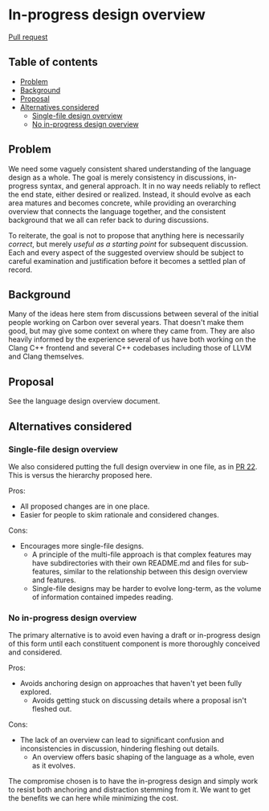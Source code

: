 # In-progress design overview

<!--
Part of the Carbon Language, under the Apache License v2.0 with LLVM Exceptions.
See /LICENSE for license information.
SPDX-License-Identifier: Apache-2.0 WITH LLVM-exception
-->

[Pull request](https://github.com/carbon-language/carbon-lang/pull/83)

## Table of contents

<!-- toc -->

- [Problem](#problem)
- [Background](#background)
- [Proposal](#proposal)
- [Alternatives considered](#alternatives-considered)
  - [Single-file design overview](#single-file-design-overview)
  - [No in-progress design overview](#no-in-progress-design-overview)

<!-- tocstop -->

## Problem

We need some vaguely consistent shared understanding of the language design as a
whole. The goal is merely consistency in discussions, in-progress syntax, and
general approach. It in no way needs reliably to reflect the end state, either
desired or realized. Instead, it should evolve as each area matures and becomes
concrete, while providing an overarching overview that connects the language
together, and the consistent background that we all can refer back to during
discussions.

To reiterate, the goal is not to propose that anything here is necessarily
_correct_, but merely _useful as a starting point_ for subsequent discussion.
Each and every aspect of the suggested overview should be subject to careful
examination and justification before it becomes a settled plan of record.

## Background

Many of the ideas here stem from discussions between several of the initial
people working on Carbon over several years. That doesn't make them good, but
may give some context on where they came from. They are also heavily informed by
the experience several of us have both working on the Clang C++ frontend and
several C++ codebases including those of LLVM and Clang themselves.

## Proposal

See the language design overview document.

## Alternatives considered

### Single-file design overview

We also considered putting the full design overview in one file, as in
[PR 22](https://github.com/carbon-language/carbon-lang/pull/22). This is versus
the hierarchy proposed here.

Pros:

- All proposed changes are in one place.
- Easier for people to skim rationale and considered changes.

Cons:

- Encourages more single-file designs.
  - A principle of the multi-file approach is that complex features may have
    subdirectories with their own README.md and files for sub-features, similar
    to the relationship between this design overview and features.
  - Single-file designs may be harder to evolve long-term, as the volume of
    information contained impedes reading.

### No in-progress design overview

The primary alternative is to avoid even having a draft or in-progress design of
this form until each constituent component is more thoroughly conceived and
considered.

Pros:

- Avoids anchoring design on approaches that haven't yet been fully explored.
  - Avoids getting stuck on discussing details where a proposal isn't fleshed
    out.

Cons:

- The lack of an overview can lead to significant confusion and inconsistencies
  in discussion, hindering fleshing out details.
  - An overview offers basic shaping of the language as a whole, even as it
    evolves.

The compromise chosen is to have the in-progress design and simply work to
resist both anchoring and distraction stemming from it. We want to get the
benefits we can here while minimizing the cost.
